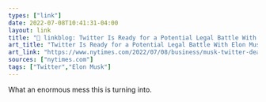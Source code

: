 ```yaml
---
types: ["link"]
date: 2022-07-08T10:41:31-04:00
layout: link
title: "🔗 linkblog: Twitter Is Ready for a Potential Legal Battle With Elon Musk - The New York Times'"
art_title: "Twitter Is Ready for a Potential Legal Battle With Elon Musk - The New York Times"
art_link: "https://www.nytimes.com/2022/07/08/business/musk-twitter-deal.html"
sources: ["nytimes.com"]
tags: ["Twitter","Elon Musk"]
---
```

What an enormous mess this is turning into.
 
